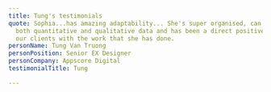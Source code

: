 ```yaml
---
title: Tung's testimonials
quote: Sophia...has amazing adaptability... She's super organised, can quickly analyse
  both quantitative and qualitative data and has been a direct positive impact on
  our clients with the work that she has done.
personName: Tung Van Truong
personPosition: Senior EX Designer
personCompany: Appscore Digital
testimonialTitle: Tung

---
```

